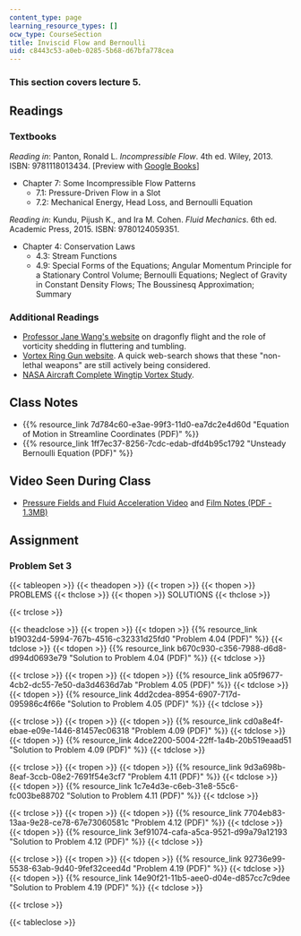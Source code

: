 ```yaml
---
content_type: page
learning_resource_types: []
ocw_type: CourseSection
title: Inviscid Flow and Bernoulli
uid: c8443c53-a0eb-0285-5b68-d67bfa778cea
---
```


### This section covers lecture 5.

Readings
--------

### Textbooks

_Reading in_: Panton, Ronald L. _Incompressible Flow_. 4th ed. Wiley, 2013. ISBN: 9781118013434. \[Preview with [Google Books](http://books.google.com/books?id=sa4eAAAAQBAJ&pg=PAfrontcover)\]

*   Chapter 7: Some Incompressible Flow Patterns
    *   7.1: Pressure-Driven Flow in a Slot
    *   7.2: Mechanical Energy, Head Loss, and Bernoulli Equation

_Reading in_: Kundu, Pijush K., and Ira M. Cohen. _Fluid Mechanics_. 6th ed. Academic Press, 2015. ISBN: 9780124059351.

*   Chapter 4: Conservation Laws
    *   4.3: Stream Functions
    *   4.9: Special Forms of the Equations; Angular Momentum Principle for a Stationary Control Volume; Bernoulli Equations; Neglect of Gravity in Constant Density Flows; The Boussinesq Approximation; Summary

### Additional Readings

*   [Professor Jane Wang's website](http://dragonfly.tam.cornell.edu/) on dragonfly flight and the role of vorticity shedding in fluttering and tumbling.
*   [Vortex Ring Gun website](https://www.battelle.org/newsroom/in-the-news/battelle-develops-vortex-ring-gun-for-firefighters-pesticide-delivery). A quick web-search shows that these "non-lethal weapons" are still actively being considered.
*   [NASA Aircraft Complete Wingtip Vortex Study](http://www.spaceref.com/news/viewpr.html?pid=6940).

Class Notes
-----------

*   {{% resource_link 7d784c60-e3ae-99f3-11d0-ea7dc2e4d60d "Equation of Motion in Streamline Coordinates (PDF)" %}}
*   {{% resource_link 1ff7ec37-8256-7cdc-edab-dfd4b95c1792 "Unsteady Bernoulli Equation (PDF)" %}}

Video Seen During Class
-----------------------

*   [Pressure Fields and Fluid Acceleration Video](https://youtu.be/LI9Mi1KhFTs) and [Film Notes (PDF - 1.3MB)](http://web.mit.edu/hml/ncfmf/06PFFA.pdf)

Assignment
----------

### Problem Set 3

{{< tableopen >}}
{{< theadopen >}}
{{< tropen >}}
{{< thopen >}}
PROBLEMS
{{< thclose >}}
{{< thopen >}}
SOLUTIONS
{{< thclose >}}

{{< trclose >}}

{{< theadclose >}}
{{< tropen >}}
{{< tdopen >}}
{{% resource_link b19032d4-5994-767b-4516-c32331d25fd0 "Problem 4.04 (PDF)" %}}
{{< tdclose >}}
{{< tdopen >}}
{{% resource_link b670c930-c356-7988-d6d8-d994d0693e79 "Solution to Problem 4.04 (PDF)" %}}
{{< tdclose >}}

{{< trclose >}}
{{< tropen >}}
{{< tdopen >}}
{{% resource_link a05f9677-4cb2-dc55-7e50-da3d4636d7ab "Problem 4.05 (PDF)" %}}
{{< tdclose >}}
{{< tdopen >}}
{{% resource_link 4dd2cdea-8954-6907-717d-095986c4f66e "Solution to Problem 4.05 (PDF)" %}}
{{< tdclose >}}

{{< trclose >}}
{{< tropen >}}
{{< tdopen >}}
{{% resource_link cd0a8e4f-ebae-e09e-1446-81457ec06318 "Problem 4.09 (PDF)" %}}
{{< tdclose >}}
{{< tdopen >}}
{{% resource_link 4dce2200-5004-22ff-1a4b-20b519eaad51 "Solution to Problem 4.09 (PDF)" %}}
{{< tdclose >}}

{{< trclose >}}
{{< tropen >}}
{{< tdopen >}}
{{% resource_link 9d3a698b-8eaf-3ccb-08e2-7691f54e3cf7 "Problem 4.11 (PDF)" %}}
{{< tdclose >}}
{{< tdopen >}}
{{% resource_link 1c7e4d3e-c6eb-31e8-55c6-fc003be88702 "Solution to Problem 4.11 (PDF)" %}}
{{< tdclose >}}

{{< trclose >}}
{{< tropen >}}
{{< tdopen >}}
{{% resource_link 7704eb83-13aa-9e28-ce78-67e73060581c "Problem 4.12 (PDF)" %}}
{{< tdclose >}}
{{< tdopen >}}
{{% resource_link 3ef91074-cafa-a5ca-9521-d99a79a12193 "Solution to Problem 4.12 (PDF)" %}}
{{< tdclose >}}

{{< trclose >}}
{{< tropen >}}
{{< tdopen >}}
{{% resource_link 92736e99-5538-63ab-9d40-9fef32ceed4d "Problem 4.19 (PDF)" %}}
{{< tdclose >}}
{{< tdopen >}}
{{% resource_link 14e90f21-11b5-aee0-d04e-d857cc7c9dee "Solution to Problem 4.19 (PDF)" %}}
{{< tdclose >}}

{{< trclose >}}

{{< tableclose >}}
